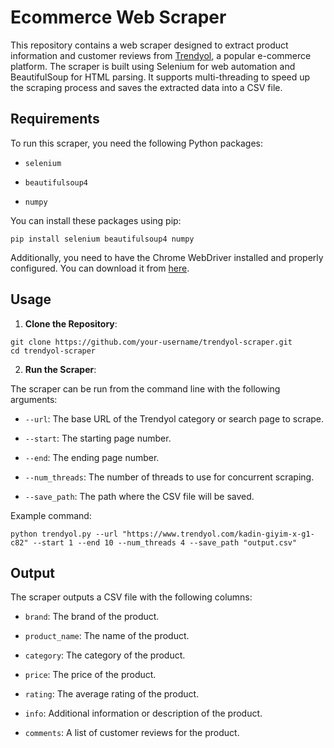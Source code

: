 # Ecommerce Web Scraper

This repository contains a web scraper designed to extract product information and customer reviews from [Trendyol](https://www.trendyol.com/), a popular e-commerce platform. The scraper is built using Selenium for web automation and BeautifulSoup for HTML parsing. It supports multi-threading to speed up the scraping process and saves the extracted data into a CSV file.

## Requirements

To run this scraper, you need the following Python packages:

-   `selenium`
    
-   `beautifulsoup4`
    
-   `numpy`

You can install these packages using pip:

    pip install selenium beautifulsoup4 numpy

Additionally, you need to have the Chrome WebDriver installed and properly configured. You can download it from [here](https://sites.google.com/chromium.org/driver/).

## Usage

1.  **Clone the Repository**:
``` 
git clone https://github.com/your-username/trendyol-scraper.git
cd trendyol-scraper
```	
    
2. **Run the Scraper**:

The scraper can be run from the command line with the following arguments:

-   `--url`: The base URL of the Trendyol category or search page to scrape.
    
-   `--start`: The starting page number.
    
-   `--end`: The ending page number.
    
-   `--num_threads`: The number of threads to use for concurrent scraping.
    
-   `--save_path`: The path where the CSV file will be saved.

Example command:

    python trendyol.py --url "https://www.trendyol.com/kadin-giyim-x-g1-c82" --start 1 --end 10 --num_threads 4 --save_path "output.csv"

## Output

The scraper outputs a CSV file with the following columns:

-   `brand`: The brand of the product.
    
-   `product_name`: The name of the product.
    
-   `category`: The category of the product.
    
-   `price`: The price of the product.
    
-   `rating`: The average rating of the product.
    
-   `info`: Additional information or description of the product.
    
-   `comments`: A list of customer reviews for the product.